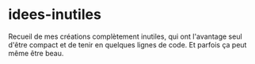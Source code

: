 # idees-inutiles
Recueil de mes créations complètement inutiles, qui ont l'avantage seul d'être compact et de tenir en quelques lignes de code.
Et parfois ça peut même être beau.
